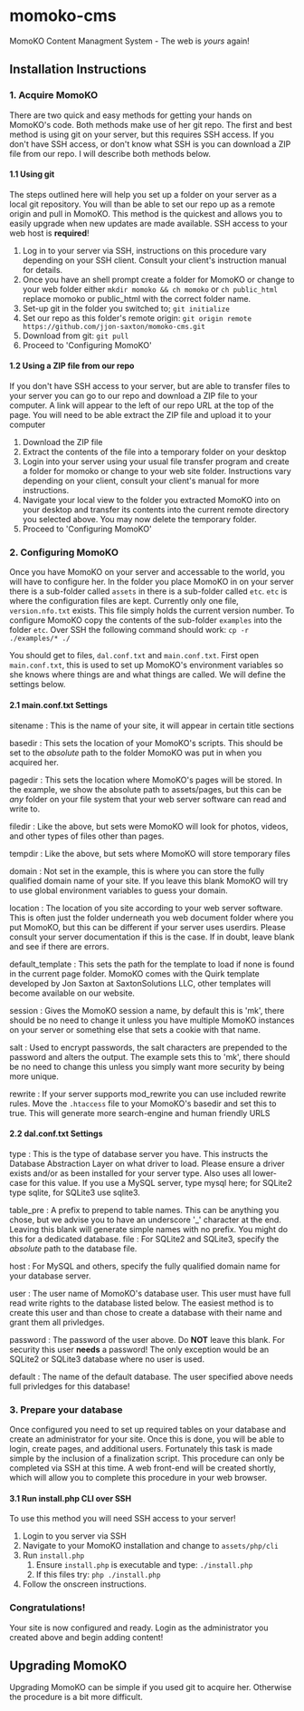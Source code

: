 momoko-cms
==========

MomoKO Content Managment System - The web is *yours* again!

Installation Instructions
-------------------------

### 1. Acquire MomoKO

There are two quick and easy methods for getting your hands on MomoKO's code. Both methods make use of her git repo. The first and best method is using git on your server, but this requires SSH access. If you don't have SSH access, or don't know what SSH is you can download a ZIP file from our repo. I will describe both methods below.

#### 1.1 Using git

The steps outlined here will help you set up a folder on your server as a local git repository. You will than be able to set our repo up as a remote origin and pull in MomoKO. This method is the quickest and allows you to easily upgrade when new updates are made available. SSH access to your web host is **required**!

1. Log in to your server via SSH, instructions on this procedure vary depending on your SSH client. Consult your client's instruction manual for details.
2. Once you have an shell prompt create a folder for MomoKO or change to your web folder either `mkdir momoko && ch momoko` or `ch public_html` replace momoko or public_html with the correct folder name.
3. Set-up git in the folder you switched to; `git initialize`
4. Set our repo as this folder's remote origin: `git origin remote https://github.com/jjon-saxton/momoko-cms.git`
5. Download from git: `git pull`
6. Proceed to 'Configuring MomoKO'

#### 1.2 Using a ZIP file from our repo

If you don't have SSH access to your server, but are able to transfer files to your server you can go to our repo and download a ZIP file to your computer. A link will appear to the left of our repo URL at the top of the page. You will need to be able extract the ZIP file and upload it to your computer

1. Download the ZIP file
2. Extract the contents of the file into a temporary folder on your desktop
3. Login into your server using your usual file transfer program and create a folder for momoko or change to your web site folder. Instructions vary depending on your client, consult your client's manual for more instructions.
4. Navigate your local view to the folder you extracted MomoKO into on your desktop and transfer its contents into the current remote directory you selected above. You may now delete the temporary folder.
5. Proceed to 'Configuring MomoKO'

### 2. Configuring MomoKO

Once you have MomoKO on your server and accessable to the world, you will have to configure her. In the folder you place MomoKO in on your server there is a sub-folder called `assets` in there is a sub-folder called `etc`. `etc` is where the configuration files are kept. Currently only one file, `version.nfo.txt` exists. This file simply holds the current version number. To configure MomoKO copy the contents of the sub-folder `examples` into the folder `etc`. Over SSH the following command should work: `cp -r ./examples/* ./`

You should get to files, `dal.conf.txt` and `main.conf.txt`. First open `main.conf.txt`, this is used to set up MomoKO's environment variables so she knows where things are and what things are called. We will define the settings below.

#### 2.1 main.conf.txt Settings

sitename
:	This is the name of your site, it will appear in certain title sections

basedir
:	This sets the location of your MomoKO's scripts. This should be set to the *absolute* path to the folder MomoKO was put in when you acquired her.

pagedir
:	This sets the location where MomoKO's pages will be stored. In the example, we show the absolute path to assets/pages, but this can be *any* folder on your file system that your web server software can read and write to.

filedir
:	Like the above, but sets were MomoKO will look for photos, videos, and other types of files other than pages.

tempdir
:	Like the above, but sets where MomoKO will store temporary files

domain
:	Not set in the example, this is where you can store the fully qualified domain name of your site. If you leave this blank MomoKO will try to use global environment variables to guess your domain.

location
:	The location of you site according to your web server software. This is often just the folder underneath you web document folder where you put MomoKO, but this can be different if your server uses userdirs. Please consult your server documentation if this is the case. If in doubt, leave blank and see if there are errors.

default_template
:	This sets the path for the template to load if none is found in the current page folder. MomoKO comes with the Quirk template developed by Jon Saxton at SaxtonSolutions LLC, other templates will become available on our website.

session
:	Gives the MomoKO session a name, by default this is 'mk', there should be no need to change it unless you have multiple MomoKO instances on your server or something else that sets a cookie with that name.

salt
:	Used to encrypt passwords, the salt characters are prepended to the password and alters the output. The example sets this to 'mk', there should be no need to change this unless you simply want more security by being more unique.

rewrite
:	If your server supports mod_rewrite you can use included rewrite rules. Move the `.htaccess` file to your MomoKO's basedir and set this to true. This will generate more search-engine and human friendly URLS

#### 2.2 dal.conf.txt Settings

type
:	This is the type of database server you have. This instructs the Database Abstraction Layer on what driver to load. Please ensure a driver exists and/or as been installed for your server type. Also uses all lower-case for this value. If you use a MySQL server, type mysql here; for SQLite2 type sqlite, for SQLite3 use sqlite3.

table_pre
:	A prefix to prepend to table names. This can be anything you chose, but we advise you to have an underscore '_' character at the end. Leaving this blank will generate simple names with no prefix. You might do this for a dedicated database.
file
:	For SQLite2 and SQLite3, specify the *absolute* path to the database file.

host
:	For MySQL and others, specify the fully qualified domain name for your database server.

user
:	The user name of MomoKO's database user. This user must have full read write rights to the database listed below. The easiest method is to create this user and than chose to create a database with their name and grant them all privledges.

password
:	The password of the user above. Do **NOT** leave this blank. For security this user **needs** a password! The only exception would be an SQLite2 or SQLite3 database where no user is used.

default
:	The name of the default database. The user specified above needs full privledges for this database!

### 3. Prepare your database

Once configured you need to set up required tables on your database and create an administrator for your site. Once this is done, you will be able to login, create pages, and additional users. Fortunately this task is made simple by the inclusion of a finalization script. This procedure can only be completed via SSH at this time. A web front-end will be created shortly, which will allow you to complete this procedure in your web browser.

#### 3.1 Run install.php CLI over SSH

To use this method you will need SSH access to your server!

1. Login to you server via SSH
2. Navigate to your MomoKO installation and change to `assets/php/cli`
3. Run `install.php`
    1. Ensure `install.php` is executable and type: `./install.php`
    2. If this files try: `php ./install.php`
4. Follow the onscreen instructions.

### Congratulations!

Your site is now configured and ready. Login as the administrator you created above and begin adding content!

Upgrading MomoKO
----------------

Upgrading MomoKO can be simple if you used git to acquire her. Otherwise the procedure is a bit more difficult.